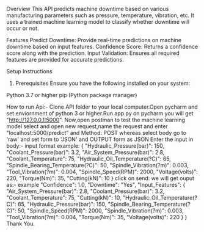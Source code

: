 Overview
This API predicts machine downtime based on various manufacturing parameters such as pressure, temperature, vibration, etc.
It uses a trained machine learning model to classify whether downtime will occur or not.

Features
Predict Downtime: Provide real-time predictions on machine downtime based on input features.
Confidence Score: Returns a confidence score along with the prediction.
Input Validation: Ensures all required features are provided for accurate predictions.

Setup Instructions
1. Prerequisites
Ensure you have the following installed on your system:

Python 3.7 or higher
pip (Python package manager)

How to run Api:-
Clone API folder to your local computer.Open pycharm and set enviornment of python 3 or higher.Run app.py on pycharm you will get "http://127.0.0.1:5000".
Now,open postman to test the machine learning model
select and open new request,name the request and enter "localhost:5000/predict" and Method: POST whereas select body go to 'raw' and set form to 'JSON' and OUTPUT form as JSON
Enter the input in body:-
input format example:
{
    "Hydraulic_Pressure(bar)": 150,
    "Coolant_Pressure(bar)": 3.2,
    "Air_System_Pressure(bar)": 2.8,
    "Coolant_Temperature": 75,
    "Hydraulic_Oil_Temperature(?C)": 65,
    "Spindle_Bearing_Temperature(?C)": 50,
    "Spindle_Vibration(?m)": 0.003,
    "Tool_Vibration(?m)": 0.004,
    "Spindle_Speed(RPM)": 2000,
    "Voltage(volts)": 220,
    "Torque(Nm)": 35,
    "Cutting(kN)": 10
}
click on send:
we will get ouput as:-
example
    "Confidence": 1.0,
    "Downtime": "Yes",
    "Input_Features": {
        "Air_System_Pressure(bar)": 2.8,
        "Coolant_Pressure(bar)": 3.2,
        "Coolant_Temperature": 75,
        "Cutting(kN)": 10,
        "Hydraulic_Oil_Temperature(?C)": 65,
        "Hydraulic_Pressure(bar)": 150,
        "Spindle_Bearing_Temperature(?C)": 50,
        "Spindle_Speed(RPM)": 2000,
        "Spindle_Vibration(?m)": 0.003,
        "Tool_Vibration(?m)": 0.004,
        "Torque(Nm)": 35,
        "Voltage(volts)": 220
    }
}
Thank You.

